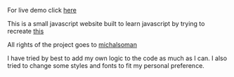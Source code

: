 For live demo click [here](https://rock-paper-scissor-web.netlify.app/)

This is a small javascript website built to learn javascript by trying to recreate [this](https://michalosman.github.io/rock-paper-scissors/)

All rights of the project goes to [michalsoman](https://github.com/michalosman)

I have tried by best to add my own logic to the code as much as I can. I also tried to change some styles and fonts to fit my personal preference. 